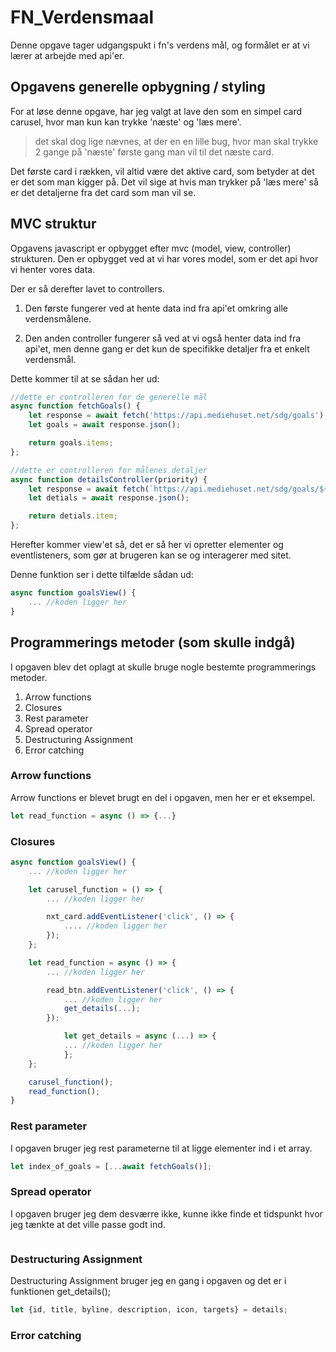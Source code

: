 # FN_Verdensmaal
Denne opgave tager udgangspukt i fn's verdens mål, og formålet er at vi lærer at arbejde med api'er.

## Opgavens generelle opbygning / styling
For at løse denne opgave, har jeg valgt at lave den som en simpel card carusel, hvor man kun kan trykke 'næste' og 'læs mere'.
> det skal dog lige nævnes, at der en en lille bug, hvor man skal trykke 2 gange på 'næste' første gang man vil til det næste card.

Det første card i rækken, vil altid være det aktive card, som betyder at det er det som man kigger på. Det vil sige at hvis man trykker på 'læs mere'
så er det detaljerne fra det card som man vil se.

## MVC struktur
Opgavens javascript er opbygget efter mvc (model, view, controller) strukturen.
Den er opbygget ved at vi har vores model, som er det api hvor vi henter vores data.

Der er så derefter lavet to controllers.
1. Den første fungerer ved at hente data ind fra api'et omkring alle    verdensmålene.

2. Den anden controller fungerer så ved at vi også henter data ind fra api'et, men denne gang er det kun de specifikke detaljer fra et enkelt verdensmål.

Dette kommer til at se sådan her ud:
```javascript
//dette er controlleren for de generelle mål
async function fetchGoals() {
    let response = await fetch('https://api.mediehuset.net/sdg/goals');
    let goals = await response.json();

    return goals.items;
};

//dette er controlleren for målenes detaljer
async function detailsController(priority) {
    let response = await fetch(`https://api.mediehuset.net/sdg/goals/${priority}`)
    let detials = await response.json();

    return detials.item;
};
```

Herefter kommer view'et så, det er så her vi opretter elementer og eventlisteners, som gør at brugeren kan se og interagerer med sitet.

Denne funktion ser i dette tilfælde sådan ud:

```javascript
async function goalsView() {
    ... //koden ligger her
}
```

## Programmerings metoder (som skulle indgå)
I opgaven blev det oplagt at skulle bruge nogle bestemte programmerings metoder.
1. Arrow functions
2. Closures
3. Rest parameter
4. Spread operator
5. Destructuring Assignment
6. Error catching

### Arrow functions
Arrow functions er blevet brugt en del i opgaven, men her er et eksempel.
```javascript
let read_function = async () => {...}
```
### Closures
```javascript
async function goalsView() {
    ... //koden ligger her

    let carusel_function = () => {
        ... //koden ligger her

        nxt_card.addEventListener('click', () => {
            .... //koden ligger her
        });
    };

    let read_function = async () => {
        ... //koden ligger her

        read_btn.addEventListener('click', () => {
            ... //koden ligger her
            get_details(...);
        });

            let get_details = async (...) => {
            ... //koden ligger her
            };
    };

    carusel_function();
    read_function();
}
```
### Rest parameter
I opgaven bruger jeg rest parameterne til at ligge elementer ind i et array.
```javascript
let index_of_goals = [...await fetchGoals()];
```
### Spread operator
I opgaven bruger jeg dem desværre ikke, kunne ikke finde et tidspunkt hvor jeg tænkte at det ville passe godt ind.
```javascript
```
### Destructuring Assignment
Destructuring Assignment bruger jeg en gang i opgaven og det er i funktionen get_details();
```javascript
let {id, title, byline, description, icon, targets} = details;
```
### Error catching
```javascript
```